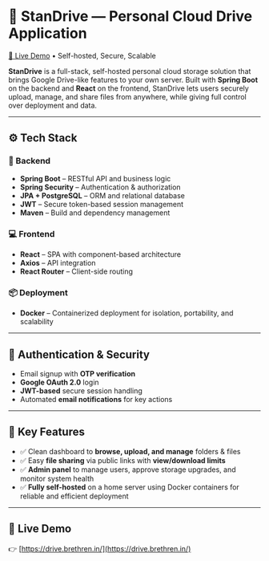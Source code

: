 # 🌟 StanDrive — Personal Cloud Drive Application

[🚀 Live Demo](https://drive.brethren.in/) • Self-hosted, Secure, Scalable

**StanDrive** is a full-stack, self-hosted personal cloud storage solution that brings Google Drive-like features to your own server. Built with **Spring Boot** on the backend and **React** on the frontend, StanDrive lets users securely upload, manage, and share files from anywhere, while giving full control over deployment and data.

---

## ⚙️ Tech Stack

### 🔧 Backend

* **Spring Boot** – RESTful API and business logic
* **Spring Security** – Authentication & authorization
* **JPA + PostgreSQL** – ORM and relational database
* **JWT** – Secure token-based session management
* **Maven** – Build and dependency management

### 💻 Frontend

* **React** – SPA with component-based architecture
* **Axios** – API integration
* **React Router** – Client-side routing

### 📦 Deployment

* **Docker** – Containerized deployment for isolation, portability, and scalability

---

## 🔐 Authentication & Security

* Email signup with **OTP verification**
* **Google OAuth 2.0** login
* **JWT-based** secure session handling
* Automated **email notifications** for key actions

---

## 📁 Key Features

* ✅ Clean dashboard to **browse, upload, and manage** folders & files
* ✅ Easy **file sharing** via public links with **view/download limits**
* ✅ **Admin panel** to manage users, approve storage upgrades, and monitor system health
* ✅ **Fully self-hosted** on a home server using Docker containers for reliable and efficient deployment

---

## 🚀 Live Demo

👉 [https://drive.brethren.in/](https://drive.brethren.in/)


